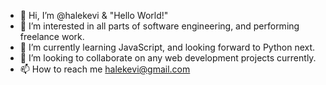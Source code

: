 - 👋 Hi, I’m @halekevi & "Hello World!"
- 👀 I’m interested in all parts of software engineering, and performing freelance work.
- 🌱 I’m currently learning JavaScript, and looking forward to Python next.
- 💞️ I’m looking to collaborate on any web development projects currently.
- 📫 How to reach me halekevi@gmail.com

<!---
halekevi/halekevi is a ✨ special ✨ repository because its `README.md` (this file) appears on your GitHub profile.
You can click the Preview link to take a look at your changes.
--->
